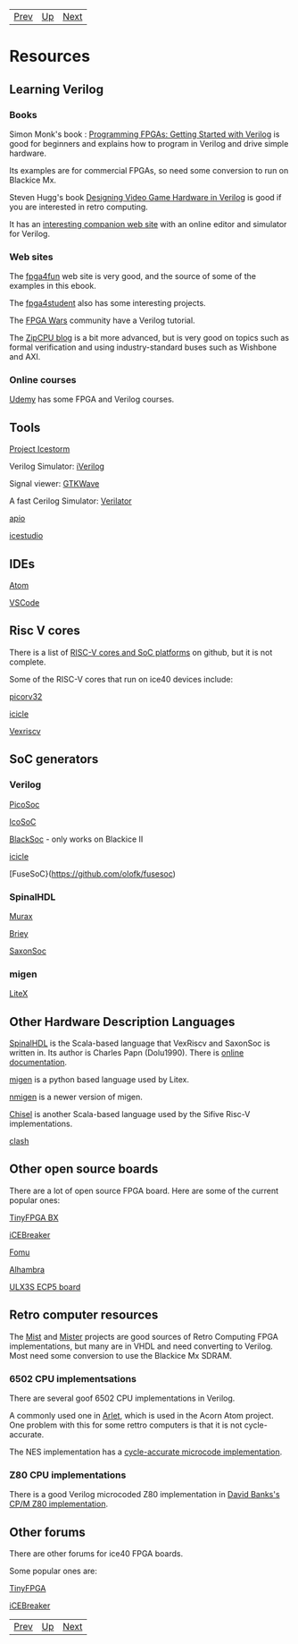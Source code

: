 |                        |                        |                        |
|------------------------|------------------------|------------------------|
|[Prev](../Analog2Digital/Analog2Digital.html)|[Up](..) |[Next](..)|

# Resources

## Learning Verilog

### Books

Simon Monk's book : [Programming FPGAs: Getting Started with Verilog](https://www.amazon.co.uk/Programming-FPGAs-Getting-Started-Verilog-ebook/dp/B01M0F1L5G) is good for beginners and explains how to program in Verilog and drive simple hardware.

Its examples are for commercial FPGAs, so need some conversion to run on Blackice Mx.

Steven Hugg's book [Designing Video Game Hardware in Verilog](https://www.amazon.co.uk/Designing-Video-Game-Hardware-Verilog-ebook/dp/B07LD48CTV) is good if you are interested in retro computing. 

It has an [interesting companion web site](https://8bitworkshop.com/v3.4.2/?platform=verilog) with an online editor and simulator for Verilog.

### Web sites

The [fpga4fun](https://www.fpga4fun.com/) web site is very good, and the source of some of the examples in this ebook.

The [fpga4student](https://fpga4student.com) also has some interesting projects.

The [FPGA Wars](https://github.com/Obijuan/open-fpga-verilog-tutorial/wiki/Home_EN) community have a Verilog tutorial.

The [ZipCPU blog](http://zipcpu.com/) is a bit more advanced, but is very good on topics such as formal verification and using industry-standard buses such as Wishbone and AXI.

### Online courses

[Udemy](https://www.udemy.com/topic/fpga/) has some FPGA and Verilog courses.

## Tools

[Project Icestorm](http://www.clifford.at/icestorm/)

Verilog Simulator: [iVerilog](http://iverilog.icarus.com/) 

Signal viewer: [GTKWave](http://gtkwave.sourceforge.net/)

A fast Cerilog Simulator: [Verilator](https://www.veripool.org/wiki/verilator)

[apio](https://github.com/FPGAwars/apio)

[icestudio](https://github.com/FPGAwars/icestudio)

## IDEs

[Atom](https://atom.io)

[VSCode](https://code.visualstudio.com/)

## Risc V cores

There is a list of [RISC-V cores and SoC platforms](https://github.com/riscv/riscv-cores-list) on github, but it is not complete.

Some of the RISC-V cores that run on ice40 devices include:

[picorv32](https://github.com/cliffordwolf/picorv32/tree/master/picosoc)

[icicle](https://github.com/grahamedgecombe/icicle)

[Vexriscv](https://github.com/SpinalHDL/VexRiscv)

## SoC generators

### Verilog 

[PicoSoc](https://github.com/cliffordwolf/picorv32/tree/master/picosoc)

[IcoSoC](https://github.com/cliffordwolf/icotools/tree/master/icosoc)

[BlackSoc](https://github.com/lawrie/icotools/tree/master/icosoc) - only works on Blackice II

[icicle](https://github.com/grahamedgecombe/icicle)

[FuseSoC}(https://github.com/olofk/fusesoc)

### SpinalHDL

[Murax](https://github.com/SpinalHDL/VexRiscv/blob/master/src/main/scala/vexriscv/demo/Murax.scala)

[Briey](https://github.com/SpinalHDL/VexRiscv/blob/master/src/main/scala/vexriscv/demo/Briey.scala)

[SaxonSoc](https://github.com/SpinalHDL/SaxonSoc/tree/dev)

### migen

[LiteX](https://github.com/enjoy-digital/litex)

## Other Hardware Description Languages

[SpinalHDL](https://github.com/SpinalHDL/SpinalHDL) is the Scala-based language that VexRiscv and SaxonSoc is written in. Its author is Charles Papn (Dolu1990). There is [online documentation](https://spinalhdl.github.io/SpinalDoc-RTD/).

[migen](https://github.com/m-labs/migen) is a python based language used by Litex.

[nmigen](https://github.com/m-labs/nmigen) is a newer version of migen.

[Chisel](https://github.com/freechipsproject/chisel3) is another Scala-based language used by the Sifive Risc-V implementations.

[clash](https://clash-lang.org/)

## Other open source boards

There are a lot of open source FPGA board. Here are some of the current popular ones:

[TinyFPGA BX](https://www.amazon.co.uk/TinyFPGA-MMP-0319-BX-Without-Pins/dp/B07HCXTNFX)

[iCEBreaker](https://www.crowdsupply.com/1bitsquared/icebreaker-fpga)

[Fomu](https://www.crowdsupply.com/sutajio-kosagi/fomu)

[Alhambra](https://alhambrabits.com/alhambra/)

[ULX3S ECP5 board](https://radiona.org/ulx3s/)

## Retro computer resources

The [Mist](https://github.com/mist-devel/mist-board/wiki) and [Mister](https://github.com/MiSTer-devel/Main_MiSTer/wiki) projects are good sources of Retro Computing FPGA implementations, but many are in VHDL and need converting to Verilog. Most need some conversion to use the Blackice Mx SDRAM.

### 6502 CPU implementsations

There are several goof 6502 CPU implementations in Verilog. 

A commonly used one in [Arlet](https://github.com/Arlet/verilog-6502), which is used in the Acorn Atom project. One problem with this for some rettro computers is that it is not cycle-accurate.

The NES implementation has a [cycle-accurate microcode implementation](https://github.com/lawrie/up5k-demos/blob/master/nesmx/cpu.v).

### Z80 CPU implementations

There is a good Verilog microcoded Z80 implementation in [David Banks's CP/M Z80 implementation](https://github.com/hoglet67/Ice40CPMZ80/tree/master/src/Components/Z80).

## Other forums

There are other forums for ice40 FPGA boards. 

Some popular ones are:

[TinyFPGA](https://discourse.tinyfpga.com/)

[iCEBreaker](https://forum.icebreaker-fpga.com/)

|                        |                        |                        |
|------------------------|------------------------|------------------------|
|[Prev](../Analog2Digital/Analog2Digital.html)|[Up](..) |[Next](..)|
